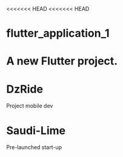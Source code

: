<<<<<<< HEAD
<<<<<<< HEAD
# flutter_application_1

A new Flutter project.
=======
# DzRide
Project mobile dev
>>>>>>> 
# Saudi-Lime
Pre-launched start-up
>>>>>>> 

